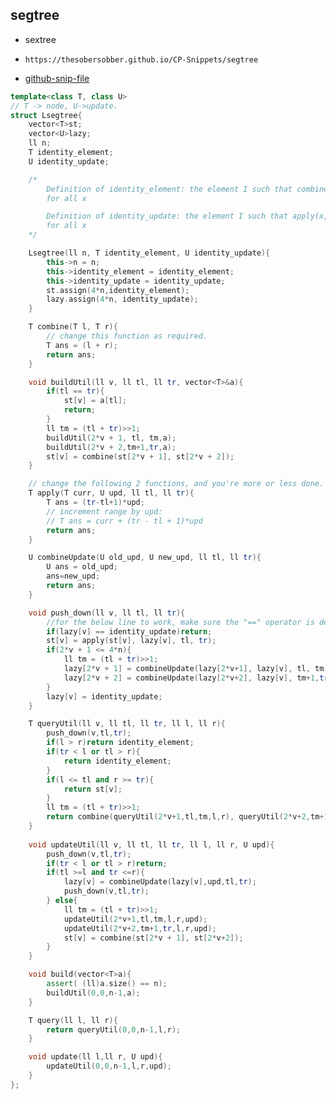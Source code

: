 
## segtree

- sextree
- ```
  https://thesobersobber.github.io/CP-Snippets/segtree
  ```
- [github-snip-file](https://github.com/theSoberSobber/CP-Snippets/blob/main/snippets.json#L1053)

```cpp
template<class T, class U>
// T -> node, U->update.
struct Lsegtree{
    vector<T>st;
    vector<U>lazy;
    ll n;
    T identity_element;
    U identity_update;

    /*
        Definition of identity_element: the element I such that combine(x,I) = x
        for all x

        Definition of identity_update: the element I such that apply(x,I) = x
        for all x        
    */

    Lsegtree(ll n, T identity_element, U identity_update){
        this->n = n;
        this->identity_element = identity_element;
        this->identity_update = identity_update;
        st.assign(4*n,identity_element);
        lazy.assign(4*n, identity_update);
    }

    T combine(T l, T r){
        // change this function as required.
        T ans = (l + r);
        return ans;
    }

    void buildUtil(ll v, ll tl, ll tr, vector<T>&a){
        if(tl == tr){
            st[v] = a[tl];
            return;
        }
        ll tm = (tl + tr)>>1;
        buildUtil(2*v + 1, tl, tm,a);
        buildUtil(2*v + 2,tm+1,tr,a);
        st[v] = combine(st[2*v + 1], st[2*v + 2]);
    }

    // change the following 2 functions, and you're more or less done.
    T apply(T curr, U upd, ll tl, ll tr){
        T ans = (tr-tl+1)*upd;
        // increment range by upd:
        // T ans = curr + (tr - tl + 1)*upd
        return ans;
    }

    U combineUpdate(U old_upd, U new_upd, ll tl, ll tr){
        U ans = old_upd;
        ans=new_upd;
        return ans;
    }  

    void push_down(ll v, ll tl, ll tr){
        //for the below line to work, make sure the "==" operator is defined for U.
        if(lazy[v] == identity_update)return;
        st[v] = apply(st[v], lazy[v], tl, tr);
        if(2*v + 1 <= 4*n){
            ll tm = (tl + tr)>>1;
            lazy[2*v + 1] = combineUpdate(lazy[2*v+1], lazy[v], tl, tm);
            lazy[2*v + 2] = combineUpdate(lazy[2*v+2], lazy[v], tm+1,tr);            
        }
        lazy[v] = identity_update;
    }

    T queryUtil(ll v, ll tl, ll tr, ll l, ll r){
        push_down(v,tl,tr);
        if(l > r)return identity_element;
        if(tr < l or tl > r){
            return identity_element;
        }
        if(l <= tl and r >= tr){
            return st[v];
        }
        ll tm = (tl + tr)>>1;
        return combine(queryUtil(2*v+1,tl,tm,l,r), queryUtil(2*v+2,tm+1,tr,l,r));
    }
 
    void updateUtil(ll v, ll tl, ll tr, ll l, ll r, U upd){
        push_down(v,tl,tr); 
        if(tr < l or tl > r)return;
        if(tl >=l and tr <=r){
            lazy[v] = combineUpdate(lazy[v],upd,tl,tr);
            push_down(v,tl,tr);
        } else{
            ll tm = (tl + tr)>>1;
            updateUtil(2*v+1,tl,tm,l,r,upd);
            updateUtil(2*v+2,tm+1,tr,l,r,upd);
            st[v] = combine(st[2*v + 1], st[2*v+2]);
        }
    }

    void build(vector<T>a){
        assert( (ll)a.size() == n);
        buildUtil(0,0,n-1,a);
    }

    T query(ll l, ll r){
        return queryUtil(0,0,n-1,l,r);
    }

    void update(ll l,ll r, U upd){
        updateUtil(0,0,n-1,l,r,upd);
    }
};
```
